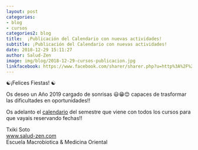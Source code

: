 ```yaml
---
layout: post
categories:
- blog
- cursos
categories2: blog
title:  ¡Publicación del Calendario con nuevas actividades!
subtitle: ¡Publicación del Calendario con nuevas actividades!
date: 2018-12-29 15:11:27
author: Salud-Zen
image: img/blog/2018-12-29-cursos-publicacion.jpg
linkfacebook: https://www.facebook.com/sharer/sharer.php?u=http%3A%2F%2Fwww.salud-zen.com%2Fblog%2F2018%2F12%2F29%2Fpublicacion-calendario.html&amp;src=sdkpreparse
---
```

☯¡Felices Fiestas! ☯

Os deseo un Año 2019 cargado de sonrisas
😃😁😊 capaces de trasformar las dificultades en oportunidades!!

Os adelanto el [calendario][agenda] del semestre que viene con todos los cursos para que vayais reservando fechas!!

Txiki Soto  
www.salud-zen.com  
Escuela Macrobiotica & Medicina Oriental


[agenda]: {{site.url}}{{site.baseurl}}/calendario/

